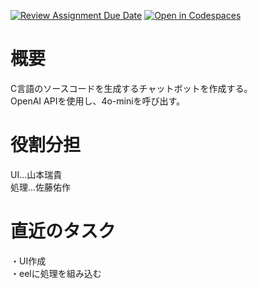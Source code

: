 [![Review Assignment Due Date](https://classroom.github.com/assets/deadline-readme-button-22041afd0340ce965d47ae6ef1cefeee28c7c493a6346c4f15d667ab976d596c.svg)](https://classroom.github.com/a/Fw6BNX-f)
[![Open in Codespaces](https://classroom.github.com/assets/launch-codespace-2972f46106e565e64193e422d61a12cf1da4916b45550586e14ef0a7c637dd04.svg)](https://classroom.github.com/open-in-codespaces?assignment_repo_id=17388676)

# 概要
C言語のソースコードを生成するチャットボットを作成する。 <br>
OpenAI APIを使用し、4o-miniを呼び出す。 <br>

# 役割分担
UI...山本瑞貴 <br>
処理...佐藤佑作 <br>

# 直近のタスク
・UI作成 <br>
・eelに処理を組み込む